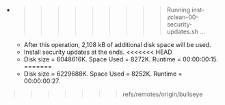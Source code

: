 * >>>>>>>>> Running inst-zclean-00-security-updates.sh ...
  * After this operation, 2,108 kB of additional disk space will be used.
  * Install security updates at the ends.
<<<<<<< HEAD
  * Disk size = 6048616K. Space Used = 8272K. Runtime = 00:00:00:15.
=======
  * Disk size = 6229688K. Space Used = 8252K. Runtime = 00:00:00:27.
>>>>>>> refs/remotes/origin/bullseye
